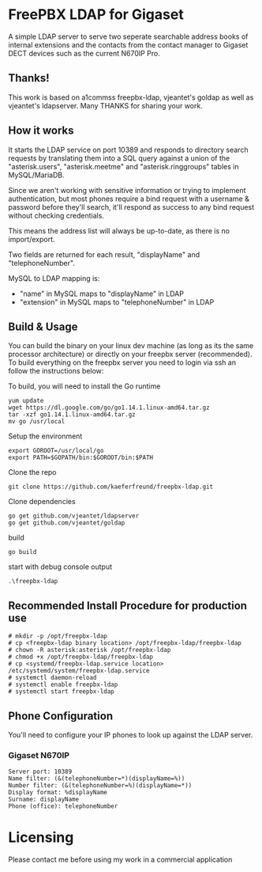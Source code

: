 # FreePBX LDAP for Gigaset
A simple LDAP server to serve two seperate searchable address books of internal extensions and the contacts from the contact manager to Gigaset DECT devices such as the current N670IP Pro.

## Thanks!
This work is based on a1commss freepbx-ldap, vjeantet's goldap as well as vjeantet's ldapserver. Many THANKS for sharing your work.


## How it works
It starts the LDAP service on port 10389 and responds to directory search requests by translating them into a SQL query against a union of the "asterisk.users", "asterisk.meetme" and "asterisk.ringgroups" tables in MySQL/MariaDB.

Since we aren't working with sensitive information or trying to implement authentication, but most phones require a bind request with a username & password before they'll search, it'll respond as success to any bind request without checking credentials.

This means the address list will always be up-to-date, as there is no import/export.

Two fields are returned for each result, "displayName" and "telephoneNumber".

MySQL to LDAP mapping is:
* "name" in MySQL maps to "displayName" in LDAP
* "extension" in MySQL maps to "telephoneNumber" in LDAP

## Build & Usage
You can build the binary on your linux dev machine (as long as its the same processor architecture) or directly on your freepbx server (recommended). To build everything on the freepbx server you need to login via ssh an follow the instructions below:

To build, you will need to install the Go runtime

```
yum update
wget https://dl.google.com/go/go1.14.1.linux-amd64.tar.gz
tar -xzf go1.14.1.linux-amd64.tar.gz
mv go /usr/local
```

Setup the environment
```
export GOROOT=/usr/local/go
export PATH=$GOPATH/bin:$GOROOT/bin:$PATH
```

Clone the repo
```
git clone https://github.com/kaeferfreund/freepbx-ldap.git
```

Clone dependencies
```
go get github.com/vjeantet/ldapserver
go get github.com/vjeantet/goldap
```

build
```
go build
```

start with debug console output
```
.\freepbx-ldap
```


## Recommended Install Procedure for production use
```
# mkdir -p /opt/freepbx-ldap
# cp <freepbx-ldap binary location> /opt/freepbx-ldap/freepbx-ldap
# chown -R asterisk:asterisk /opt/freepbx-ldap
# chmod +x /opt/freepbx-ldap/freepbx-ldap
# cp <systemd/freepbx-ldap.service location> /etc/systemd/system/freepbx-ldap.service
# systemctl daemon-reload
# systemctl enable freepbx-ldap
# systemctl start freepbx-ldap
```

## Phone Configuration
You'll need to configure your IP phones to look up against the LDAP server.


### Gigaset N670IP
```
Server port: 10389
Name filter: (&(telephoneNumber=*)(displayName=%))
Number filter: (&(telephoneNumber=%)(displayName=*))
Display format: %displayName
Surname: displayName
Phone (office): telephoneNumber
```

# Licensing
Please contact me before using my work in a commercial application
